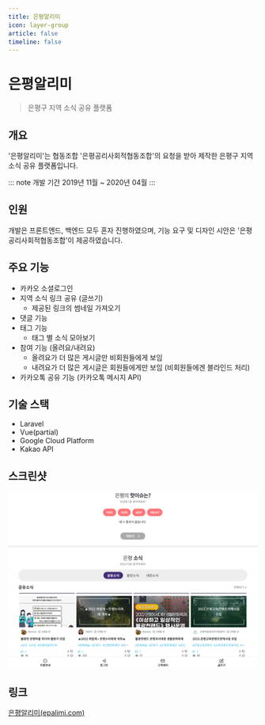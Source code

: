 ```yaml
---
title: 은평알리미
icon: layer-group
article: false
timeline: false
---
```


# 은평알리미

> 은평구 지역 소식 공유 플랫폼

## 개요

'은평알리미'는 협동조합 '은평공리사회적협동조합'의 요청을 받아 제작한 은평구 지역 소식 공유 플랫폼입니다.

::: note 개발 기간
2019년 11월 ~ 2020년 04월
:::

## 인원

개발은 프론트엔드, 백엔드 모두 혼자 진행하였으며, 기능 요구 및 디자인 시안은 '은평공리사회적협동조합'이 제공하였습니다.

## 주요 기능

- 카카오 소셜로그인
- 지역 소식 링크 공유 (글쓰기)
  - 제공된 링크의 썸네일 가져오기
- 댓글 기능
- 태그 기능
  - 태그 별 소식 모아보기
- 참여 기능 (올려요/내려요)
  - 올려요가 더 많은 게시글만 비회원들에게 보임
  - 내려요가 더 많은 게시글은 회원들에게만 보임 (비회원들에겐 블라인드 처리)
- 카카오톡 공유 기능 (카카오톡 메시지 API)

## 기술 스택

- Laravel
- Vue(partial)
- Google Cloud Platform
- Kakao API

## 스크린샷

!['은평알리미' 메인페이지](./screenshot.png)

## 링크

[은평알리미(epalimi.com)](https://epalimi.com)

